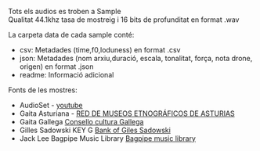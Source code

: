 
Tots els audios es troben a Sample <br> 
Qualitat 44.1khz tasa de mostreig i 16 bits de profunditat en format .wav <br> 

La carpeta data de cada sample conté: <br> 
- csv: Metadades (time,f0,loduness) en format .csv <br> 
- json: Metadades (nom arxiu,duració, escala, tonalitat, força, nota drone, origen) en format .json  <br>
- readme: Informació adicional <br>
  
Fonts de les mostres: <br>
- AudioSet - [youtube](https://www.youtube.com/) <br> 
- Gaita Asturiana - [RED DE MUSEOS ETNOGRÁFICOS DE ASTURIAS](https://redmeda.com/fonoteca/archivu-de-la-musica-tradicional/) <br> 
- Gaita Gallega [Consello cultura Gallega](https://consellodacultura.gal/asg/instrumentos/) <br> 
- Gilles Sadowski KEY G [Bank of Giles Sadowski](http://freepats.zenvoid.org/) <br> 
- Jack Lee Bagpipe Music Library [Bagpipe music library](https://bagpipemusic.com/) <br> 
